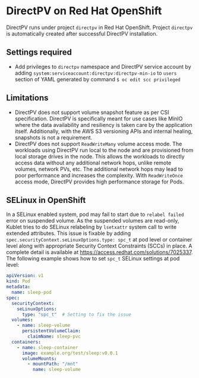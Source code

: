 # DirectPV on Red Hat OpenShift
DirectPV runs under project `directpv` in Red Hat OpenShift. Project `directpv` is automatically created after successful DirectPV installation.

## Settings required
* Add privileges to `directpv` namespace and DirectPV service account by adding `system:serviceaccount:directpv:directpv-min-io` to `users` section of YAML generated by command `$ oc edit scc privileged`

## Limitations
* DirectPV does not support volume snapshot feature as per CSI specification. DirectPV is specifically meant for use cases like MinIO where the data availability and resiliency is taken care by the application itself. Additionally, with the AWS S3 versioning APIs and internal healing, snapshots is not a requirement.
* DirectPV does not support `ReadWriteMany` volume access mode. The workloads using DirectPV run local to the node and are provisioned from local storage drives in the node. This allows the workloads to directly access data without any additional network hops, unlike remote volumes, network PVs, etc. The additional network hops may lead to poor performance and increases the complexity. With `ReadWriteOnce` access mode, DirectPV provides high performance storage for Pods.

## SELinux in OpenShift

In a SELinux enabled system, pod may fail to start due to `relabel failed` error on suspended volume. As the suspended volumes are read-only, Kublet tries to do SELinux relabeling by `lsetxattr` system call to write extended attributes. This issue is fixable by adding `spec.securityContext.seLinuxOptions.type: spc_t` at pod level or container level along with appropriate Security Context Constraints (SCCs) in place. A complete detail is available at https://access.redhat.com/solutions/7025337. The following example shows how to set `spc_t` SELinux settings at pod level:

```yaml
apiVersion: v1
kind: Pod
metadata:
  name: sleep-pod
spec:
  securityContext:
    seLinuxOptions:
      type: "spc_t"  # Setting to fix the issue
  volumes:
    - name: sleep-volume
      persistentVolumeClaim:
        claimName: sleep-pvc
  containers:
    - name: sleep-container
      image: example.org/test/sleep:v0.0.1
      volumeMounts:
        - mountPath: "/mnt"
          name: sleep-volume
```
